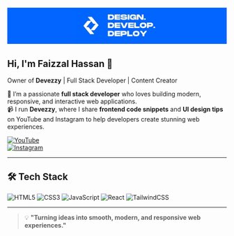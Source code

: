 <!-- Banner Image -->
![Header Banner](https://raw.githubusercontent.com/devezzy/devezzy/refs/heads/main/banner.jpg)

## Hi, I'm Faizzal Hassan 👋  
Owner of **Devezzy** | Full Stack Developer | Content Creator  

🚀 I’m a passionate **full stack developer** who loves building modern, responsive, and interactive web applications.  
📹 I run **Devezzy**, where I share **frontend code snippets** and **UI design tips** on YouTube and Instagram to help developers create stunning web experiences.  

<!-- Social Links -->
[![YouTube](https://img.shields.io/badge/YouTube-FF0000?style=for-the-badge&logo=youtube&logoColor=white)](https://youtube.com/@devezzy)  
[![Instagram](https://img.shields.io/badge/Instagram-E4405F?style=for-the-badge&logo=instagram&logoColor=white)](https://www.instagram.com/devezzyy/)

---

## 🛠 Tech Stack  
![HTML5](https://img.shields.io/badge/-HTML5-E34F26?style=for-the-badge&logo=html5&logoColor=white) ![CSS3](https://img.shields.io/badge/-CSS3-1572B6?style=for-the-badge&logo=css3&logoColor=white) ![JavaScript](https://img.shields.io/badge/-JavaScript-F7DF1E?style=for-the-badge&logo=javascript&logoColor=black) ![React](https://img.shields.io/badge/-React-61DAFB?style=for-the-badge&logo=react&logoColor=black) ![TailwindCSS](https://img.shields.io/badge/-TailwindCSS-06B6D4?style=for-the-badge&logo=tailwindcss&logoColor=white)

---

> 💡 **"Turning ideas into smooth, modern, and responsive web experiences."**
